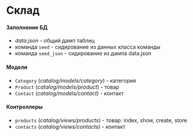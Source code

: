 # Склад

#### Заполнение БД
  * *data.json* - общий дамп таблиц
  * команда ``seed`` - сидирование из данных класса команды
  * команда ``seed_json`` - сидирование из дампа data.json

#### Модели
+ ``Category`` (*catalog/models/category*) - категория
+ ``Product`` (*catalog/models/product*) - товар
+ ``Contact`` (*catalog/models/contact*) - контакт

#### Контроллеры
+ ``products`` (*catalog/views/products*) - товар: index, show, create, store
+ ``contacts`` (*catalog/views/contacts*) - контакт
